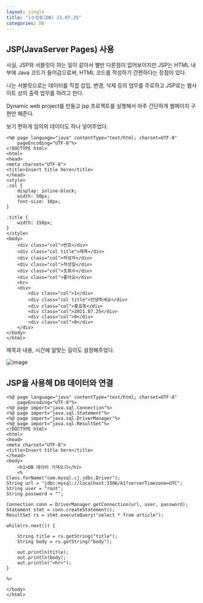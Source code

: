```yaml
---
layout: single
title: "[수정중]DB) 21.07.25"
categories: DB
---
```

## JSP(JavaServer Pages) 사용

사실, JSP와 서블릿이 하는 일이 같아서 별반 다른점이 없어보이지만 JSP는 HTML 내부에 Java 코드가 들어감으로써, HTML 코드를 작성하기 간편하다는 장점이 있다.

나는 서블릿으로는 데이터를 직접 삽입, 변경, 삭제 등의 업무를 주로하고 JSP로는 웹사이트 상의 출력 업무를 하려고 한다.

Dynamic web project를 만들고 jsp 프로젝트를 실행해서 아주 간단하게 웹페이지 구현만 해준다. 

보기 편하게 임의의 데이터도 하나 넣어주었다.

```
<%@ page language="java" contentType="text/html; charset=UTF-8"
	pageEncoding="UTF-8"%>
<!DOCTYPE html>
<html>
<head>
<meta charset="UTF-8">
<title>Insert title here</title>
</head>
<style>
.col {
	display: inline-block;
	width: 50px;
	font-size: 10px;
}

.title {
	width: 150px;
}
</style>
<body>
	<div class="col">번호</div>
	<div class="col title">제목</div>
	<div class="col">작성자</div>
	<div class="col">작성일</div>
	<div class="col">조회수</div>
	<div class="col">좋아요</div>
	<hr>
	<div>
		<div class="col">1</div>
		<div class="col title">안녕하세요</div>
		<div class="col">홍길동</div>
		<div class="col">2021.07.25</div>
		<div class="col">0</div>
		<div class="col">0</div>
	</div>
</body>
</html>
```
제목과 내용, 시간에 알맞는 길이도 설정해주었다.

![image](https://user-images.githubusercontent.com/52832956/126889903-1a94d3cf-a8e8-470f-8808-47f34210a51f.png)

## JSP을 사용해 DB 데이터와 연결
```
<%@ page language="java" contentType="text/html; charset=UTF-8"
	pageEncoding="UTF-8"%>
<%@ page import="java.sql.Connection"%>
<%@ page import="java.sql.Statement"%>
<%@ page import="java.sql.DriverManager"%>
<%@ page import="java.sql.ResultSet"%>
<!DOCTYPE html>
<html>
<head>
<meta charset="UTF-8">
<title>Insert title here</title>
</head>
<body>
	<h1>DB 데이터 가져오기</h1>
	<%
Class.forName("com.mysql.cj.jdbc.Driver");
String url = "jdbc:mysql://localhost:3306/k1?serverTimezone=UTC";
String user = "root";
String password = "";

Connection conn = DriverManager.getConnection(url, user, password); 
Statement stmt = conn.createStatement();
ResultSet rs = stmt.executeQuery("select * from article");

while(rs.next()) {
	
	String title = rs.getString("title");
	String body = rs.getString("body");
	
	out.println(title);
	out.println(body);
	out.println("<hr>");
}

%>

</body>
</html>
```
